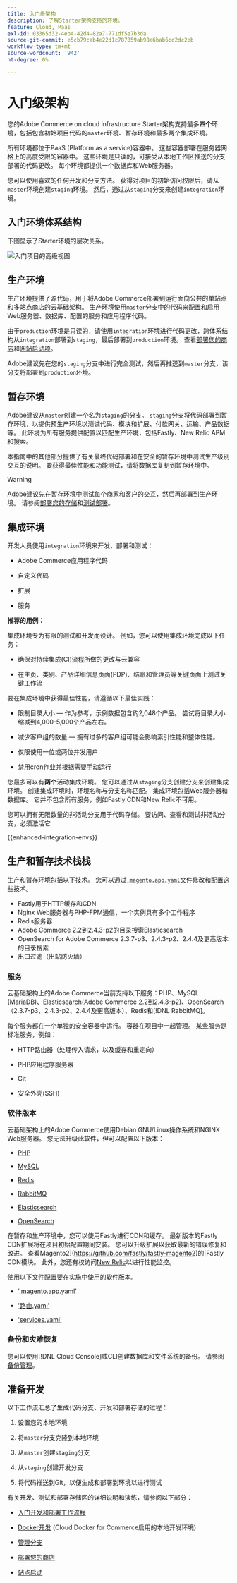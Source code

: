 ```yaml
---
title: 入门级架构
description: 了解Starter架构支持的环境。
feature: Cloud, Paas
exl-id: 03365d32-4eb4-42d4-82a7-771df5e7b3da
source-git-commit: e5cb79cab4e22d1c787859ab98e6bab6cd2dc2eb
workflow-type: tm+mt
source-wordcount: '942'
ht-degree: 0%

---
```


# 入门级架构

您的Adobe Commerce on cloud infrastructure Starter架构支持最多&#x200B;**四个**&#x200B;环境，包括包含初始项目代码的`master`环境、暂存环境和最多两个集成环境。

所有环境都位于PaaS (Platform as a service)容器中。 这些容器部署在服务器网格上的高度受限的容器中。 这些环境是只读的，可接受从本地工作区推送的分支部署的代码更改。 每个环境都提供一个数据库和Web服务器。

您可以使用喜欢的任何开发和分支方法。 获得对项目的初始访问权限后，请从`master`环境创建`staging`环境。 然后，通过从`staging`分支来创建`integration`环境。

## 入门环境体系结构

下图显示了Starter环境的层次关系。

![入门项目的高级视图](../../assets/starter/architecture.png)

## 生产环境

生产环境提供了源代码，用于将Adobe Commerce部署到运行面向公共的单站点和多站点商店的云基础架构。 生产环境使用`master`分支中的代码来配置和启用Web服务器、数据库、配置的服务和应用程序代码。

由于`production`环境是只读的，请使用`integration`环境进行代码更改，跨体系结构从`integration`部署到`staging`，最后部署到`production`环境。 查看[部署您的商店](../deploy/staging-production.md)和[网站启动项](../launch/overview.md)。

Adobe建议先在您的`staging`分支中进行完全测试，然后再推送到`master`分支，该分支将部署到`production`环境。

## 暂存环境

Adobe建议从`master`创建一个名为`staging`的分支。 `staging`分支将代码部署到暂存环境，以提供预生产环境以测试代码、模块和扩展、付款网关、运输、产品数据等。 此环境为所有服务提供配置以匹配生产环境，包括Fastly、New Relic APM和搜索。

本指南中的其他部分提供了有关最终代码部署和在安全的暂存环境中测试生产级别交互的说明。 要获得最佳性能和功能测试，请将数据库复制到暂存环境中。

>[!WARNING]
>
>Adobe建议先在暂存环境中测试每个商家和客户的交互，然后再部署到生产环境。 请参阅[部署您的存储](../deploy/staging-production.md)和[测试部署](../test/staging-and-production.md)。

## 集成环境

开发人员使用`integration`环境来开发、部署和测试：

- Adobe Commerce应用程序代码

- 自定义代码

- 扩展

- 服务

**推荐的用例：**

集成环境专为有限的测试和开发而设计。 例如，您可以使用集成环境完成以下任务：

- 确保对持续集成(CI)流程所做的更改与云兼容

- 在主页、类别、产品详细信息页面(PDP)、结账和管理员等关键页面上测试关键工作流

要在集成环境中获得最佳性能，请遵循以下最佳实践：

- 限制目录大小 — 作为参考，示例数据包含约2,048个产品。 尝试将目录大小缩减到4,000-5,000个产品左右。

- 减少客户组的数量 — 拥有过多的客户组可能会影响索引性能和整体性能。

- 仅限使用一位或两位并发用户

- 禁用cron作业并根据需要手动运行

您最多可以有&#x200B;**两个**&#x200B;活动集成环境。 您可以通过从`staging`分支创建分支来创建集成环境。 创建集成环境时，环境名称与分支名称匹配。 集成环境包括Web服务器和数据库。 它并不包含所有服务，例如Fastly CDN和New Relic不可用。

您可以拥有无限数量的非活动分支用于代码存储。 要访问、查看和测试非活动分支，必须激活它

{{enhanced-integration-envs}}

## 生产和暂存技术栈栈

生产和暂存环境包括以下技术。 您可以通过[`.magento.app.yaml`](../application/configure-app-yaml.md)文件修改和配置这些技术。

- Fastly用于HTTP缓存和CDN
- Nginx Web服务器与PHP-FPM通信，一个实例具有多个工作程序
- Redis服务器
- Adobe Commerce 2.2到2.4.3-p2的目录搜索Elasticsearch
- OpenSearch for Adobe Commerce 2.3.7-p3、2.4.3-p2、2.4.4及更高版本的目录搜索
- 出口过滤（出站防火墙）

### 服务

云基础架构上的Adobe Commerce当前支持以下服务：PHP、MySQL (MariaDB)、Elasticsearch(Adobe Commerce 2.2到2.4.3-p2)、OpenSearch（2.3.7-p3、2.4.3-p2、2.4.4及更高版本）、Redis和[!DNL RabbitMQ]。

每个服务都在一个单独的安全容器中运行。 容器在项目中一起管理。 某些服务是标准服务，例如：

- HTTP路由器（处理传入请求，以及缓存和重定向）

- PHP应用程序服务器

- Git

- 安全外壳(SSH)

### 软件版本

云基础架构上的Adobe Commerce使用Debian GNU/Linux操作系统和NGINX Web服务器。 您无法升级此软件，但可以配置以下版本：

- [PHP](../application/php-settings.md)

- [MySQL](../services/mysql.md)

- [Redis](../services/redis.md)

- [RabbitMQ](../services/rabbitmq.md)

- [Elasticsearch](../services/elasticsearch.md)

- [OpenSearch](../services/opensearch.md)

在暂存和生产环境中，您可以使用Fastly进行CDN和缓存。 最新版本的Fastly CDN扩展将在项目初始配置期间安装。 您可以升级扩展以获取最新的错误修复和改进。 查看Magento2](https://github.com/fastly/fastly-magento2)的[Fastly CDN模块。 此外，您还有权访问[New Relic](../monitor/account-management.md)以进行性能监控。

使用以下文件配置要在实施中使用的软件版本。

- [&#39;.magento.app.yaml&#39;](../application/configure-app-yaml.md)

- [&#39;路由.yaml&#39;](../routes/routes-yaml.md)

- [&#39;services.yaml&#39;](../services/services-yaml.md)

### 备份和灾难恢复

您可以使用[!DNL Cloud Console]或CLI创建数据库和文件系统的备份。 请参阅[备份管理](../storage/snapshots.md)。

## 准备开发

以下工作流汇总了生成代码分支、开发和部署存储的过程：

1. 设置您的本地环境

1. 将`master`分支克隆到本地环境

1. 从`master`创建`staging`分支

1. 从`staging`创建开发分支

1. 将代码推送到Git，以便生成和部署到环境以进行测试

有关开发、测试和部署存储区的详细说明和演练，请参阅以下部分：

- [入门开发和部署工作流程](starter-develop-deploy-workflow.md)

- [Docker开发](../dev-tools/cloud-docker.md) (Cloud Docker for Commerce启用的本地开发环境)

- [管理分支](../project/console-branches.md)

- [部署您的商店](../deploy/staging-production.md)

- [站点启动](../launch/overview.md)
